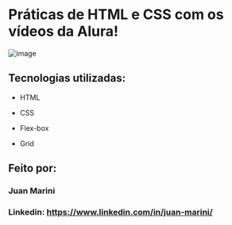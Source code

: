 # Práticas de HTML e CSS com os vídeos da Alura!

![image](https://cdn.discordapp.com/attachments/483048278196486154/1214624041307217920/image.png?ex=65f9c9ca&is=65e754ca&hm=2aa89aefdd5891f8c627a6d1814ae2fb9be0ca4feccf5c4726c9b4fa68da9f1b&)

## Tecnologias utilizadas:

* HTML

* CSS

* Flex-box
  
* Grid

## Feito por:

### Juan Marini

### Linkedin: https://www.linkedin.com/in/juan-marini/
